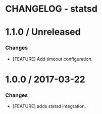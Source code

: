 # CHANGELOG - statsd

1.1.0 / Unreleased
==================

### Changes

* [FEATURE] Add timeout configuration.

1.0.0 / 2017-03-22
==================

### Changes

* [FEATURE] adds statsd integration.
